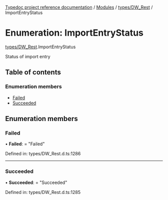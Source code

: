 [Typedoc project reference documentation](../README.md) / [Modules](../modules.md) / [types/DW_Rest](../modules/types_dw_rest.md) / ImportEntryStatus

# Enumeration: ImportEntryStatus

[types/DW_Rest](../modules/types_dw_rest.md).ImportEntryStatus

Status of import entry

## Table of contents

### Enumeration members

- [Failed](types_dw_rest.importentrystatus.md#failed)
- [Succeeded](types_dw_rest.importentrystatus.md#succeeded)

## Enumeration members

### Failed

• **Failed**: = "Failed"

Defined in: types/DW_Rest.d.ts:1286

___

### Succeeded

• **Succeeded**: = "Succeeded"

Defined in: types/DW_Rest.d.ts:1285
